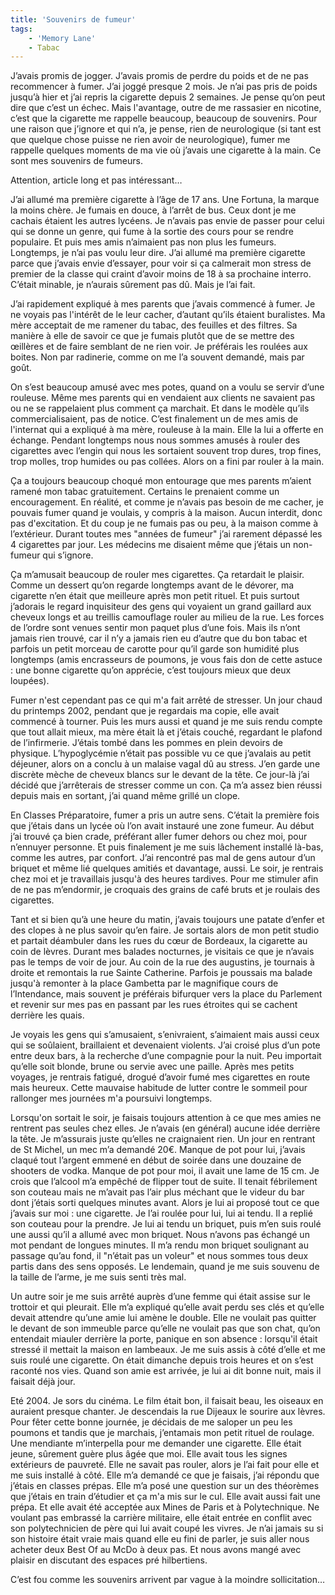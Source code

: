 ```yaml
---
title: 'Souvenirs de fumeur'
tags:
    - 'Memory Lane'
    - Tabac
---
```


J’avais promis de jogger. J’avais promis de perdre du poids et de ne pas
recommencer à fumer. J’ai joggé presque 2 mois. Je n’ai pas pris de poids
jusqu’à hier et j’ai repris la cigarette depuis 2 semaines. Je pense qu’on peut
dire que c’est un échec. Mais l'avantage, outre de me rassasier en nicotine,
c’est que la cigarette me rappelle beaucoup, beaucoup de souvenirs. Pour une
raison que j’ignore et qui n’a, je pense, rien de neurologique (si tant est que
quelque chose puisse ne rien avoir de neurologique), fumer me rappelle quelques
moments de ma vie où j’avais une cigarette à la main. Ce sont mes souvenirs de
fumeurs.

Attention, article long et pas intéressant…

<!-- more -->

J’ai allumé ma première cigarette à l’âge de 17 ans. Une Fortuna, la marque la
moins chère. Je fumais en douce, à l’arrêt de bus. Ceux dont je me cachais
étaient les autres lycéens. Je n’avais pas envie de passer pour celui qui se
donne un genre, qui fume à la sortie des cours pour se rendre populaire. Et puis
mes amis n’aimaient pas non plus les fumeurs. Longtemps, je n’ai pas voulu leur
dire. J’ai allumé ma première cigarette parce que j’avais envie d’essayer, pour
voir si ça calmerait mon stress de premier de la classe qui craint d’avoir moins
de 18 à sa prochaine interro. C’était minable, je n’aurais sûrement pas dû. Mais
je l’ai fait.

J’ai rapidement expliqué à mes parents que j’avais commencé à fumer. Je ne
voyais pas l'intérêt de le leur cacher, d’autant qu’ils étaient buralistes. Ma
mère acceptait de me ramener du tabac, des feuilles et des filtres. Sa manière à
elle de savoir ce que je fumais plutôt que de se mettre des œillères et de faire
semblant de ne rien voir. Je préférais les roulées aux boites. Non par
radinerie, comme on me l’a souvent demandé, mais par goût.

On s’est beaucoup amusé avec mes potes, quand on a voulu se servir d’une
rouleuse. Même mes parents qui en vendaient aux clients ne savaient pas ou ne se
rappelaient plus comment ça marchait. Et dans le modèle qu’ils
commercialisaient, pas de notice. C’est finalement un de mes amis de l'internat
qui a expliqué à ma mère, rouleuse à la main. Elle la lui a offerte en échange.
Pendant longtemps nous nous sommes amusés à rouler des cigarettes avec l’engin
qui nous les sortaient souvent trop dures, trop fines, trop molles, trop humides
ou pas collées. Alors on a fini par rouler à la main.

Ça a toujours beaucoup choqué mon entourage que mes parents m’aient ramené mon
tabac gratuitement. Certains le prenaient comme un encouragement. En réalité, et
comme je n’avais pas besoin de me cacher, je pouvais fumer quand je voulais, y
compris à la maison. Aucun interdit, donc pas d'excitation. Et du coup je ne
fumais pas ou peu, à la maison comme à l’extérieur. Durant toutes mes "années de
fumeur" j’ai rarement dépassé les 4 cigarettes par jour. Les médecins me
disaient même que j’étais un non-fumeur qui s’ignore.

Ça m’amusait beaucoup de rouler mes cigarettes. Ça retardait le plaisir. Comme
un dessert qu’on regarde longtemps avant de le dévorer, ma cigarette n’en était
que meilleure après mon petit rituel. Et puis surtout j’adorais le regard
inquisiteur des gens qui voyaient un grand gaillard aux cheveux longs et au
treillis camouflage rouler au milieu de la rue. Les forces de l’ordre sont
venues sentir mon paquet plus d’une fois. Mais ils n’ont jamais rien trouvé, car
il n’y a jamais rien eu d’autre que du bon tabac et parfois un petit morceau de
carotte pour qu’il garde son humidité plus longtemps (amis encrasseurs de
poumons, je vous fais don de cette astuce : une bonne cigarette qu’on apprécie,
c’est toujours mieux que deux loupées).

Fumer n'est cependant pas ce qui m'a fait arrêté de stresser. Un jour chaud du
printemps 2002, pendant que je regardais ma copie, elle avait commencé à
tourner. Puis les murs aussi et quand je me suis rendu compte que tout allait
mieux, ma mère était là et j’étais couché, regardant le plafond de l’infirmerie.
J’étais tombé dans les pommes en plein devoirs de physique. L’hypoglycémie
n’était pas possible vu ce que j’avalais au petit déjeuner, alors on a conclu à
un malaise vagal dû au stress. J’en garde une discrète mèche de cheveux blancs
sur le devant de la tête. Ce jour-là j’ai décidé que j’arrêterais de stresser
comme un con. Ça m’a assez bien réussi depuis mais en sortant, j’ai quand même
grillé un clope.

En Classes Préparatoire, fumer a pris un autre sens. C’était la première fois
que j’étais dans un lycée où l’on avait instauré une zone fumeur. Au début j’ai
trouvé ça bien crade, préférant aller fumer dehors ou chez moi, pour n’ennuyer
personne. Et puis finalement je me suis lâchement installé là-bas, comme les
autres, par confort. J’ai rencontré pas mal de gens autour d’un briquet et même
lié quelques amitiés et davantage, aussi. Le soir, je rentrais chez moi et je
travaillais jusqu'à des heures tardives. Pour me stimuler afin de ne pas
m’endormir, je croquais des grains de café bruts et je roulais des cigarettes.

Tant et si bien qu’à une heure du matin, j’avais toujours une patate d’enfer et
des clopes à ne plus savoir qu’en faire. Je sortais alors de mon petit studio et
partait déambuler dans les rues du cœur de Bordeaux, la cigarette au coin de
lèvres. Durant mes balades nocturnes, je visitais ce que je n’avais pas le temps
de voir de jour. Au coin de la rue des augustins, je tournais à droite et
remontais la rue Sainte Catherine. Parfois je poussais ma balade jusqu'à
remonter à la place Gambetta par le magnifique cours de l’Intendance, mais
souvent je préférais bifurquer vers la place du Parlement et revenir sur mes pas
en passant par les rues étroites qui se cachent derrière les quais.

Je voyais les gens qui s’amusaient, s’enivraient, s’aimaient mais aussi ceux qui
se soûlaient, braillaient et devenaient violents. J’ai croisé plus d’un pote
entre deux bars, à la recherche d’une compagnie pour la nuit. Peu importait
qu’elle soit blonde, brune ou servie avec une paille. Après mes petits voyages,
je rentrais fatigué, drogué d’avoir fumé mes cigarettes en route mais heureux.
Cette mauvaise habitude de lutter contre le sommeil pour rallonger mes journées
m'a poursuivi longtemps.

Lorsqu'on sortait le soir, je faisais toujours attention à ce que mes amies ne
rentrent pas seules chez elles. Je n’avais (en général) aucune idée derrière la
tête. Je m’assurais juste qu’elles ne craignaient rien. Un jour en rentrant de
St Michel, un mec m’a demandé 20€. Manque de pot pour lui, j’avais claqué tout
l’argent emmené en début de soirée dans une douzaine de shooters de vodka.
Manque de pot pour moi, il avait une lame de 15 cm. Je crois que l’alcool m’a
empêché de flipper tout de suite. Il tenait fébrilement son couteau mais ne
m’avait pas l’air plus méchant que le videur du bar dont j’étais sorti quelques
minutes avant. Alors je lui ai proposé tout ce que j’avais sur moi : une
cigarette. Je l’ai roulée pour lui, lui ai tendu. Il a replié son couteau pour
la prendre. Je lui ai tendu un briquet, puis m’en suis roulé une aussi qu’il a
allumé avec mon briquet. Nous n’avons pas échangé un mot pendant de longues
minutes. Il m’a rendu mon briquet soulignant au passage qu’au fond, il "n’était
pas un voleur" et nous sommes tous deux partis dans des sens opposés. Le
lendemain, quand je me suis souvenu de la taille de l’arme, je me suis senti
très mal.

Un autre soir je me suis arrêté auprès d’une femme qui était assise sur le
trottoir et qui pleurait. Elle m’a expliqué qu’elle avait perdu ses clés et
qu’elle devait attendre qu’une amie lui amène le double. Elle ne voulait pas
quitter le devant de son immeuble parce qu’elle ne voulait pas que son chat,
qu’on entendait miauler derrière la porte, panique en son absence : lorsqu'il
était stressé il mettait la maison en lambeaux. Je me suis assis à côté d’elle
et me suis roulé une cigarette. On était dimanche depuis trois heures et on
s’est raconté nos vies. Quand son amie est arrivée, je lui ai dit bonne nuit,
mais il faisait déjà jour.

Eté 2004\. Je sors du cinéma. Le film était bon, il faisait beau, les oiseaux en
auraient presque chanter. Je descendais la rue Dijeaux le sourire aux lèvres.
Pour fêter cette bonne journée, je décidais de me saloper un peu les poumons et
tandis que je marchais, j’entamais mon petit rituel de roulage. Une mendiante
m’interpella pour me demander une cigarette. Elle était jeune, sûrement guère
plus âgée que moi. Elle avait tous les signes extérieurs de pauvreté. Elle ne
savait pas rouler, alors je l’ai fait pour elle et me suis installé à côté. Elle
m’a demandé ce que je faisais, j’ai répondu que j’étais en classes prépas. Elle
m’a posé une question sur un des théorèmes que j’étais en train d’étudier et ça
m'a mis sur le cul. Elle avait aussi fait une prépa. Et elle avait été acceptée
aux Mines de Paris et à Polytechnique. Ne voulant pas embrassé la carrière
militaire, elle était entrée en conflit avec son polytechnicien de père qui lui
avait coupé les vivres. Je n’ai jamais su si son histoire était vraie mais quand
elle eu fini de parler, je suis aller nous acheter deux Best Of au McDo à deux
pas. Et nous avons mangé avec plaisir en discutant des espaces pré hilbertiens.

C’est fou comme les souvenirs arrivent par vague à la moindre sollicitation…
